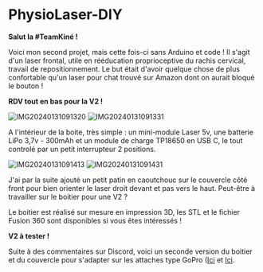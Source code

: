 # PhysioLaser-DIY

**Salut la #TeamKiné !**

Voici mon second projet, mais cette fois-ci sans Arduino et code ! Il s'agit d'un laser frontal, utile en rééducation proprioceptive du rachis cervical, travail de repositionnement. Le but était d'avoir quelque chose de plus confortable qu'un laser pour chat trouvé sur Amazon dont on aurait bloqué le bouton !

**RDV tout en bas pour la V2 !**

![IMG20240131091320](https://github.com/MaximePhysio/PhysioLaser-DIY/assets/110107959/a09745ae-6a6a-4fe5-a113-b7df4fd61c07)
![IMG20240131091331](https://github.com/MaximePhysio/PhysioLaser-DIY/assets/110107959/b84eec92-5add-4fdb-b2f9-796997ac3bde)


A l'intérieur de la boite, très simple : un mini-module Laser 5v, une batterie LiPo 3,7v - 300mAh et un module de charge TP18650 en USB C, le tout controlé par un petit interrupteur 2 positions. 

![IMG20240131091413](https://github.com/MaximePhysio/PhysioLaser-DIY/assets/110107959/243965f2-1f6d-4ffe-8c3b-49c97031f6c3)
![IMG20240131091431](https://github.com/MaximePhysio/PhysioLaser-DIY/assets/110107959/a515986f-e9db-477b-9ad5-93c34beb7754)

J'ai par la suite ajouté un petit patin en caoutchouc sur le couvercle côté front pour bien orienter le laser droit devant et pas vers le haut. Peut-être à travailler sur le boitier pour une V2 ?

Le boitier est réalisé sur mesure en impression 3D, les STL et le fichier Fusion 360 sont disponibles si vous êtes intéressés !

**V2 à tester !**

Suite à des commentaires sur Discord, voici un seconde version du boitier et du couvercle pour s'adapter sur les attaches type GoPro ([Ici](https://fr.aliexpress.com/item/4001138618077.html?srcSns=sns_Copy&spreadType=socialShare&bizType=ProductDetail&social_params=61034389365&aff_fcid=b798da3adbb74c47a41c15860e7e9377-1742312754640-02219-_EupJ2Ve&tt=MG&aff_fsk=_EupJ2Ve&aff_platform=default&sk=_EupJ2Ve&aff_trace_key=b798da3adbb74c47a41c15860e7e9377-1742312754640-02219-_EupJ2Ve&shareId=61034389365&businessType=ProductDetail&platform=AE&terminal_id=baaca69712d1422387390326393c308d&afSmartRedirect=y) et [Ici](https://fr.aliexpress.com/item/1005007225853480.html?srcSns=sns_Copy&sourceType=570&spreadType=socialShare&bizType=ProductDetail&social_params=61038498317&aff_fcid=f17aed72a7f44d69b700c2ecfe066f6f-1742312835326-08872-_EQcD1ic&tt=MG&aff_fsk=_EQcD1ic&aff_platform=default&sk=_EQcD1ic&aff_trace_key=f17aed72a7f44d69b700c2ecfe066f6f-1742312835326-08872-_EQcD1ic&shareId=61038498317&businessType=ProductDetail&platform=AE&terminal_id=baaca69712d1422387390326393c308d&afSmartRedirect=y).
